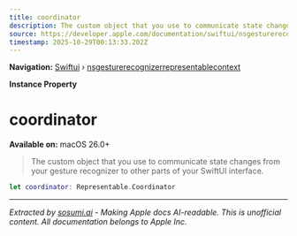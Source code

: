 ```yaml
---
title: coordinator
description: The custom object that you use to communicate state changes from your gesture recognizer to other parts of your SwiftUI interface.
source: https://developer.apple.com/documentation/swiftui/nsgesturerecognizerrepresentablecontext/coordinator
timestamp: 2025-10-29T00:13:33.202Z
---
```


**Navigation:** [Swiftui](/documentation/swiftui) › [nsgesturerecognizerrepresentablecontext](/documentation/swiftui/nsgesturerecognizerrepresentablecontext)

**Instance Property**

# coordinator

**Available on:** macOS 26.0+

> The custom object that you use to communicate state changes from your gesture recognizer to other parts of your SwiftUI interface.

```swift
let coordinator: Representable.Coordinator
```

---

*Extracted by [sosumi.ai](https://sosumi.ai) - Making Apple docs AI-readable.*
*This is unofficial content. All documentation belongs to Apple Inc.*
